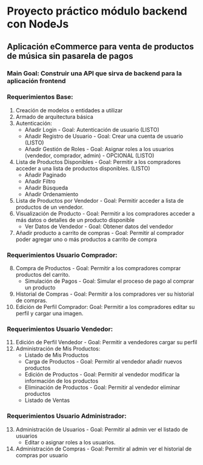# Proyecto práctico módulo backend con NodeJs

## Aplicación eCommerce para venta de productos de música sin pasarela de pagos

### Main Goal: Construir una API que sirva de backend para la aplicación frontend

### Requerimientos Base:

1. Creación de modelos o entidades a utilizar
2. Armado de arquitectura básica
3. Autenticación:
    - Añadir Login - Goal: Autenticación de usuario (LISTO)
    - Añadir Registro de Usuario - Goal: Crear una cuenta de usuario (LISTO)
    - Añadir Gestión de Roles - Goal: Asignar roles a los usuarios (vendedor, comprador, admin) - OPCIONAL (LISTO)
4. Lista de Productos Disponibles - Goal: Permitir a los compradores acceder a una lista de productos disponibles. (LISTO)
    - Añadir Paginado
    - Añadir Filtro
    - Añadir Búsqueda
    - Añadir Ordenamiento
5. Lista de Productos por Vendedor - Goal: Permitir acceder a lista de productos de un vendedor.
6. Visualización de Producto - Goal: Permitir a los compradores acceder a más datos o detalles de un producto disponible
    - Ver Datos de Vendedor - Goal: Obtener datos del vendedor
7. Añadir producto a carrito de compras - Goal: Permitir al comprador poder agregar uno o más productos a carrito de compra

### Requerimientos Usuario Comprador:

8. Compra de Productos - Goal: Permitir a los compradores comprar productos del carrito.
    - Simulación de Pagos - Goal: Simular el proceso de pago al comprar un producto
9. Historial de Compras - Goal: Permitir a los compradores ver su historial de compras.
10. Edición de Perfil Comprador: Goal: Permitir a los compradores editar su perfil y cargar una imagen.

### Requerimientos Usuario Vendedor:

11. Edición de Perfil Vendedor - Goal: Permitir a vendedores cargar su perfil
12. Administración de Mis Productos:
    -   Listado de Mis Productos
    -   Carga de Productos - Goal: Permitir al vendedor añadir nuevos productos
    -   Edición de Productos - Goal: Permitir al vendedor modificar la información de los productos
    -   Eliminación de Productos - Goal: Permitir al vendedor eliminar productos
    -   Listado de Ventas

### Requerimientos Usuario Administrador:

13. Administración de Usuarios - Goal: Permitir al admin ver el listado de usuarios
    -   Editar o asignar roles a los usuarios.
14. Administración de Compras - Goal: Permitir al admin ver el historial de compras por usuario
